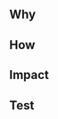 ## Why

<!--
*mandatory*
Which problem this PR is solving?
-->

## How

<!--
How was the change made? Is there some gory details to be aware of?
-->

## Impact

<!--
What this PR will affect?
* API Backward compatibility (mobile)
* Breaking changes
* Security
* Performance
* Privacy
* Documentation & communication
* Model / database migration
* Added dependencies

-->

## Test

<!--
How this PR was tested?
-->
